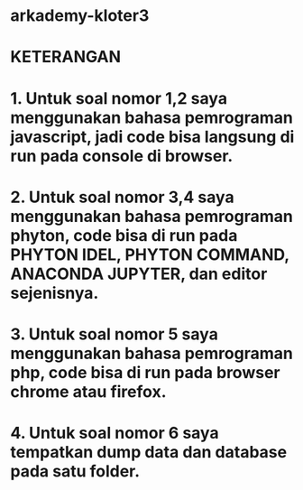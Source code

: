 # arkademy-kloter3

# KETERANGAN

# 1. Untuk soal nomor 1,2 saya menggunakan bahasa pemrograman javascript, jadi code bisa langsung di run pada console di browser.

# 2. Untuk soal nomor 3,4 saya menggunakan bahasa pemrograman phyton, code bisa  di run pada PHYTON IDEL, PHYTON COMMAND, ANACONDA JUPYTER, dan editor sejenisnya.

# 3. Untuk soal nomor 5 saya menggunakan bahasa pemrograman php, code bisa di run pada browser chrome atau firefox.

# 4. Untuk soal nomor 6 saya tempatkan dump data dan database pada satu folder.
